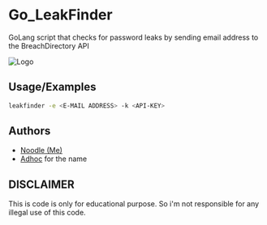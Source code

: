 
# Go_LeakFinder
GoLang script that checks for password leaks by sending email address to the BreachDirectory API


![Logo](https://1.bp.blogspot.com/-hcC4T5Rt-B0/YEGSqn99_dI/AAAAAAAAVjQ/CznHyUwFkvsZo8HozMLfQvnUh_fEgBaNgCNcBGAsYHQ/s400/golang_fire.jpg)
## Usage/Examples

```sh
leakfinder -e <E-MAIL ADDRESS> -k <API-KEY>
```
## Authors

- [Noodle (Me)](https://www.github.com/branoodle)
- [Adhoc](https://github.com/Adhoc-yt) for the name

## DISCLAIMER
This is code is only for educational purpose. So i'm not responsible for any illegal use of this code.
